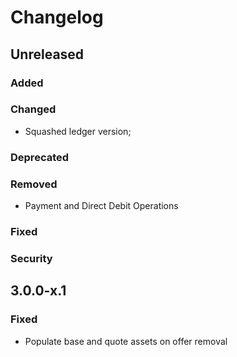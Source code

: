 # Changelog

## Unreleased

### Added

### Changed

* Squashed ledger version;

### Deprecated 

### Removed

* Payment and Direct Debit Operations

### Fixed 

### Security 

## 3.0.0-x.1

### Fixed 

* Populate base and quote assets on offer removal